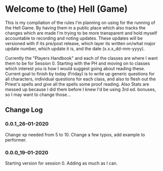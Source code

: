 # Welcome to (the) Hell (Game)

This is my compilation of the rules I'm planning on using for the running of the Hell Game. By having them in a public place which also tracks the changes which are made I'm trying to be more transparent and hold myself accountable to recording and noting updates. These updates will be versioned with if its pre/post release, which layer its written on/what major update number, which update it is, and the date (x.x.x_dd-mm-yyyy).


Currently the "Players Handbook" and each of the classes are where I want them to be for Session 0. Starting with the PH and moving on to classes which interest you is how I would suggest going about reading these. Current goal to finish by today (Friday) is to write up generic questions for all characters, individual questions for each class, and also to flesh out the Priest's spells and give all the spells some proof reading. Also Stats are messed up because I did them before  I knew I'd be using 3rd ed. bonuses, so I may want to change those...


## Change Log

### 0.0.1_26-01-2020
Change xp needed from 5 to 10. Change a few typos, add example to performer.


### 0.0.0_19-01-2020
Starting version for session 0. Adding as much as I can.

